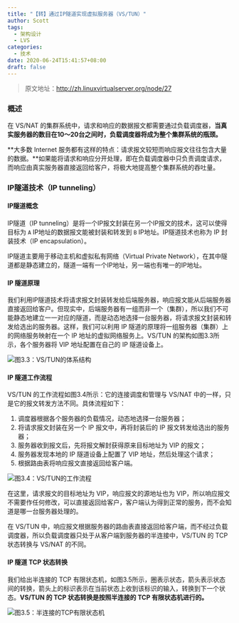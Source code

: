 ```yaml
---
title: "【转】通过IP隧道实现虚拟服务器（VS/TUN）"
author: Scott
tags:
  - 架构设计
  - LVS
categories: 
  - 技术
date: 2020-06-24T15:41:57+08:00
draft: false
---
```


> 原文地址：http://zh.linuxvirtualserver.org/node/27

### 概述

在 VS/NAT 的集群系统中，请求和响应的数据报文都需要通过负载调度器，**当真实服务器的数目在10～20台之间时，负载调度器将成为整个集群系统的瓶颈。**

**大多数 Internet 服务都有这样的特点：请求报文较短而响应报文往往包含大量的数据。**如果能将请求和响应分开处理，即在负载调度器中只负责调度请求，而响应由真实服务器直接返回给客户，将极大地提高整个集群系统的吞吐量。



### IP隧道技术（IP tunneling）

#### IP隧道概念

IP隧道（IP tunneling）是将一个IP报文封装在另一个IP报文的技术，这可以使得目标为 `A` IP地址的数据报文能被封装和转发到 `B` IP地址。IP隧道技术也称为 IP 封装技术（IP encapsulation）。

IP隧道主要用于移动主机和虚拟私有网络（Virtual Private Network），在其中隧道都是静态建立的，隧道一端有一个IP地址，另一端也有唯一的IP地址。

#### IP 隧道原理

我们利用IP隧道技术将请求报文封装转发给后端服务器，响应报文能从后端服务器直接返回给客户。但现实中，后端服务器有一组而非一个（集群），所以我们不可能静态地建立一一对应的隧道，而是动态地选择一台服务器，将请求报文封装和转发给选出的服务器。这样，我们可以利用 IP 隧道的原理将一组服务器（集群）上的网络服务映射在一个 IP 地址的虚拟网络服务上。VS/TUN 的架构如图3.3所示，各个服务器将 VIP 地址配置在自己的 IP 隧道设备上。

![图3.3：VS/TUN的体系结构](https://blog-1252438081.cos.ap-shanghai.myqcloud.com/img/vs-tun.jpg)

#### IP 隧道工作流程

VS/TUN 的工作流程如图3.4所示：它的连接调度和管理与 VS/NAT 中的一样，只是它的报文转发方法不同。具体流程如下：

1. 调度器根据各个服务器的负载情况，动态地选择一台服务器；
2. 将请求报文封装在另一个 IP 报文中，再将封装后的 IP 报文转发给选出的服务器；
3. 服务器收到报文后，先将报文解封获得原来目标地址为 VIP 的报文；
4. 服务器发现本地的 IP 隧道设备上配置了 VIP 地址，然后处理这个请求；
5. 根据路由表将响应报文直接返回给客户端。

![图3.4：VS/TUN的工作流程](https://blog-1252438081.cos.ap-shanghai.myqcloud.com/img/vs-tun-flow.jpg)

在这里，请求报文的目标地址为 VIP，响应报文的源地址也为 VIP，所以响应报文不需要作任何修改，可以直接返回给客户，客户端认为得到正常的服务，而不会知道是哪一台服务器处理的。

在 VS/TUN 中，响应报文根据服务器的路由表直接返回给客户端，而不经过负载调度器，所以负载调度器只处于从客户端到服务器的半连接中，VS/TUN 的 TCP 状态转换与 VS/NAT 的不同。

#### IP 隧道 TCP 状态转换

我们给出半连接的 TCP 有限状态机，如图3.5所示，圈表示状态，箭头表示状态间的转换，箭头上的标识表示在当前状态上收到该标识的输入，转换到下一个状态。**VS/TUN 的 TCP 状态转换是按照半连接的 TCP 有限状态机进行的。**

![图3.5：半连接的TCP有限状态机](https://blog-1252438081.cos.ap-shanghai.myqcloud.com/img/half-conn-state-trans.jpg)